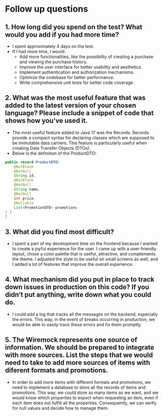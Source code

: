 # Follow up questions

## 1. How long did you spend on the test? What would you add if you had more time?
- I spent approximately 4 days on the test.
- If I had more time, I would:
  - Add more functionalities, like the possibility of creating a purchase and viewing the purchase history.
  - Improve the user interface for better usability and aesthetics.
  - Implement authentication and authorization mechanisms.
  - Optimize the codebase for better performance.
  - Write comprehensive unit tests for better code coverage.  

## 2. What was the most useful feature that was added to the latest version of your chosen language? Please include a snippet of code that shows how you've used it.
- The most useful feature added to Java 17 was the Records. Records provide a compact syntax for declaring classes which are supposed to be immutable data carriers. This feature is particularly useful when creating Data Transfer Objects (DTOs).
- Below is the definition of the ProductDTO:

```java
public record ProductDTO(
    @NotBlank
    @NotNull
    String id,
    @NotBlank
    @NotNull
    String name,
    @NotNull
    int price,
    @Nullable
    List<PromotionDTO> promotions
) {
}
```
## 3. What did you find most difficult?
- I spent a part of my development time on the frontend because I wanted to create a joyful experience for the user. I came up with a user-friendly layout, chose a color palette that is useful, attractive, and complements the theme. I adjusted the style to be useful on small screens as well, and I added a lot of features that improve the overall experience.

## 4. What mechanism did you put in place to track down issues in production on this code? If you didn’t put anything, write down what you could do.
- I could add a log that tracks all the messages on the backend, especially the errors. This way, in the event of breaks occurring in production, we would be able to easily track these errors and fix them promptly.

## 5. The Wiremock represents one source of information. We should be prepared to integrate with more sources. List the steps that we would need to take to add more sources of items with diferent formats and promotions.
- In order to add more items with different formats and promotions, we need to implement a database to store all the records of items and promotions. This way, we could store as many items as we want, and we would know which properties to expect when requesting an item, even if each item does not fulfill all the properties. Consequently, we can verify for null values and decide how to manage them.
